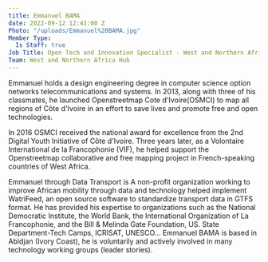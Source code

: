 ```yaml
---
title: Emmanuel BAMA
date: 2022-09-12 12:41:00 Z
Photo: "/uploads/Emmanuel%20BAMA.jpg"
Member Type:
  Is Staff: true
Job Title: Open Tech and Innovation Specialist - West and Northern Africa
Team: West and Northern Africa Hub
---
```


Emmanuel holds a design engineering degree in computer science option networks telecommunications and systems.
In 2013, along with three of his classmates, he launched Openstreetmap Cote d'Ivoire(OSMCI) to map all regions of Côte d'Ivoire in an effort to save lives and promote free and open technologies.

In 2016 OSMCI received the national award for excellence from the 2nd Digital Youth Initiative of Côte d'Ivoire.
Three years later, as a Volontaire International de la Francophonie (VIF), he helped support the Openstreetmap collaborative and free mapping project in French-speaking countries of West Africa.

Emmanuel through Data Transport is A non-profit organization working to improve African mobility through data and technology helped implement WatriFeed, an open source software to standardize transport data in GTFS format.
He has provided his expertise to organizations such as the National Democratic Institute, the World Bank, the International Organization of La Francophonie, and the Bill & Melinda Gate Foundation, US. State Department-Tech Camps, ICRISAT, UNESCO...
Emmanuel BAMA is based in Abidjan (Ivory Coast), he is voluntarily and actively involved in many technology working groups (leader stories).